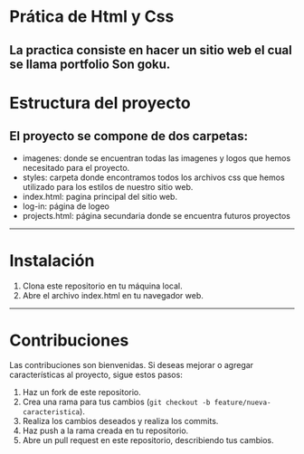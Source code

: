 # Prática de Html y Css
La practica consiste en hacer un sitio web el cual se llama portfolio Son goku.
-------------
# Estructura del proyecto
## El proyecto se compone de dos carpetas:

- imagenes: donde se encuentran todas las imagenes y logos que hemos necesitado para el proyecto.
- styles: carpeta donde encontramos todos los archivos css que hemos utilizado para los estilos de nuestro sitio web.
- index.html: pagina principal del sitio web.
- log-in: página de logeo
- projects.html: página secundaria donde se encuentra futuros proyectos
-------------
# Instalación
1. Clona este repositorio en tu máquina local.
2. Abre el archivo index.html en tu navegador web.

-------------
# Contribuciones

Las contribuciones son bienvenidas. Si deseas mejorar o agregar características al proyecto, sigue estos pasos:

1. Haz un fork de este repositorio.
2. Crea una rama para tus cambios (`git checkout -b feature/nueva-caracteristica`).
3. Realiza los cambios deseados y realiza los commits.
4. Haz push a la rama creada en tu repositorio.
5. Abre un pull request en este repositorio, describiendo tus cambios.
